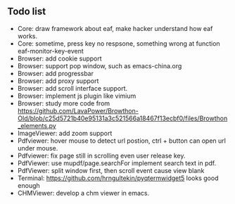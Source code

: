 ## Todo list
* Core: draw framework about eaf, make hacker understand how eaf works.
* Core: sometime, press key no respsone, something wrong at function eaf-monitor-key-event
* Browser: add cookie support
* Browser: support pop window, such as emacs-china.org
* Browser: add progressbar
* Browser: add proxy support
* Browser: add scroll interface support.
* Browser: implement js plugin like vimium
* Browser: study more code from https://github.com/LavaPower/Browthon-Old/blob/c25d5721b40e95131a3c521566a18467f13ecbf0/files/Browthon_elements.py
* ImageViewer: add zoom support
* Pdfviewer: hover mouse to detect url postion, ctrl + button can open url under mouse.
* Pdfviewer: fix page still in scrolling even user release key.
* PdfViewer: use mupdf/page.searchFor implement search text in pdf.
* PdfViewer: split window first, then scroll event cause view blank
* Terminal: https://github.com/hrngultekin/pyqtermwidget5 looks good enough
* CHMViewer: develop a chm viewer in emacs.
